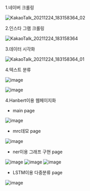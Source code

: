 1.네이버 크롤링


![KakaoTalk_20211224_183158364_02](https://user-images.githubusercontent.com/88877270/147343596-7c446730-b0af-44af-b56a-5d3125e568a7.gif)

2.인스타 그램 크롤링


![KakaoTalk_20211224_183158364](https://user-images.githubusercontent.com/88877270/147423335-d91d7ac8-2c43-469b-879f-2b665370bc09.gif)

3.데이터 시각화


![KakaoTalk_20211224_183158364_01](https://user-images.githubusercontent.com/88877270/147423343-cbd92cef-795e-47dd-8ca0-b7dd5e56cecd.gif)

4.텍스트 분류

![image](https://user-images.githubusercontent.com/88877270/147432444-14ba161e-dd9b-4d14-9a9a-13eb49c0d144.png)


![image](https://user-images.githubusercontent.com/88877270/147432504-5ce2cc27-9898-4d66-9643-5ba5df2f0e78.png)



4.Hanbert이용 웹페이지화
- main page

![image](https://user-images.githubusercontent.com/89976847/148376021-ff3be867-3972-443d-93ff-f25260f7a600.png)

- mrc데모 page

![image](https://user-images.githubusercontent.com/89976847/148376038-911c0049-ccc4-4826-a357-e8e5891fd534.png)

- ner이용 그래프 구현 page

![image](https://user-images.githubusercontent.com/89976847/148376045-f99e391a-06f7-4a75-be4f-cdce0a885535.png)
![image](https://user-images.githubusercontent.com/89976847/148376062-ad79a01e-949b-477b-b70b-2d6d32aad4e0.png)
![image](https://user-images.githubusercontent.com/89976847/148376070-0c08c02e-81ed-4172-b4c8-64f6f79a73bf.png)

- LSTM이용 다중분류 page

![image](https://user-images.githubusercontent.com/89976847/148376245-86363270-8ecc-42a7-83bb-0ce91a3284bd.png)


